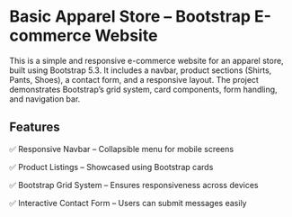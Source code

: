# Basic Apparel Store – Bootstrap E-commerce Website
This is a simple and responsive e-commerce website for an apparel store, built using Bootstrap 5.3. It includes a navbar, product sections (Shirts, Pants, Shoes), a contact form, and a responsive layout. The project demonstrates Bootstrap’s grid system, card components, form handling, and navigation bar.
## Features
✅ Responsive Navbar – Collapsible menu for mobile screens

✅ Product Listings – Showcased using Bootstrap cards 

✅ Bootstrap Grid System – Ensures responsiveness across devices 

✅ Interactive Contact Form – Users can submit messages easily 




